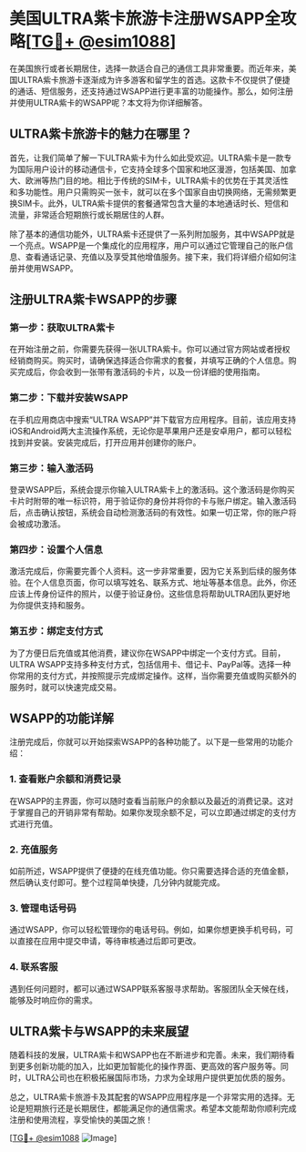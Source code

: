 # 美国ULTRA紫卡旅游卡注册WSAPP全攻略[[TG💪+ @esim1088](https://t.me/s/esim1088)]

在美国旅行或者长期居住，选择一款适合自己的通信工具非常重要。而近年来，美国ULTRA紫卡旅游卡逐渐成为许多游客和留学生的首选。这款卡不仅提供了便捷的通话、短信服务，还支持通过WSAPP进行更丰富的功能操作。那么，如何注册并使用ULTRA紫卡的WSAPP呢？本文将为你详细解答。

## ULTRA紫卡旅游卡的魅力在哪里？

首先，让我们简单了解一下ULTRA紫卡为什么如此受欢迎。ULTRA紫卡是一款专为国际用户设计的移动通信卡，它支持全球多个国家和地区漫游，包括美国、加拿大、欧洲等热门目的地。相比于传统的SIM卡，ULTRA紫卡的优势在于其灵活性和多功能性。用户只需购买一张卡，就可以在多个国家自由切换网络，无需频繁更换SIM卡。此外，ULTRA紫卡提供的套餐通常包含大量的本地通话时长、短信和流量，非常适合短期旅行或长期居住的人群。

除了基本的通信功能外，ULTRA紫卡还提供了一系列附加服务，其中WSAPP就是一个亮点。WSAPP是一个集成化的应用程序，用户可以通过它管理自己的账户信息、查看通话记录、充值以及享受其他增值服务。接下来，我们将详细介绍如何注册并使用WSAPP。

## 注册ULTRA紫卡WSAPP的步骤

### 第一步：获取ULTRA紫卡

在开始注册之前，你需要先获得一张ULTRA紫卡。你可以通过官方网站或者授权经销商购买。购买时，请确保选择适合你需求的套餐，并填写正确的个人信息。购买完成后，你会收到一张带有激活码的卡片，以及一份详细的使用指南。

### 第二步：下载并安装WSAPP

在手机应用商店中搜索“ULTRA WSAPP”并下载官方应用程序。目前，该应用支持iOS和Android两大主流操作系统，无论你是苹果用户还是安卓用户，都可以轻松找到并安装。安装完成后，打开应用并创建你的账户。

### 第三步：输入激活码

登录WSAPP后，系统会提示你输入ULTRA紫卡上的激活码。这个激活码是你购买卡片时附带的唯一标识符，用于验证你的身份并将你的卡与账户绑定。输入激活码后，点击确认按钮，系统会自动检测激活码的有效性。如果一切正常，你的账户将会被成功激活。

### 第四步：设置个人信息

激活完成后，你需要完善个人资料。这一步非常重要，因为它关系到后续的服务体验。在个人信息页面，你可以填写姓名、联系方式、地址等基本信息。此外，你还应该上传身份证件的照片，以便于验证身份。这些信息将帮助ULTRA团队更好地为你提供支持和服务。

### 第五步：绑定支付方式

为了方便日后充值或其他消费，建议你在WSAPP中绑定一个支付方式。目前，ULTRA WSAPP支持多种支付方式，包括信用卡、借记卡、PayPal等。选择一种你常用的支付方式，并按照提示完成绑定操作。这样，当你需要充值或购买额外的服务时，就可以快速完成交易。

## WSAPP的功能详解

注册完成后，你就可以开始探索WSAPP的各种功能了。以下是一些常用的功能介绍：

### 1. 查看账户余额和消费记录

在WSAPP的主界面，你可以随时查看当前账户的余额以及最近的消费记录。这对于掌握自己的开销非常有帮助。如果你发现余额不足，可以立即通过绑定的支付方式进行充值。

### 2. 充值服务

如前所述，WSAPP提供了便捷的在线充值功能。你只需要选择合适的充值金额，然后确认支付即可。整个过程简单快捷，几分钟内就能完成。

### 3. 管理电话号码

通过WSAPP，你可以轻松管理你的电话号码。例如，如果你想更换手机号码，可以直接在应用中提交申请，等待审核通过后即可更改。

### 4. 联系客服

遇到任何问题时，都可以通过WSAPP联系客服寻求帮助。客服团队全天候在线，能够及时响应你的需求。

## ULTRA紫卡与WSAPP的未来展望

随着科技的发展，ULTRA紫卡和WSAPP也在不断进步和完善。未来，我们期待看到更多创新功能的加入，比如更加智能化的操作界面、更高效的客户服务等。同时，ULTRA公司也在积极拓展国际市场，力求为全球用户提供更加优质的服务。

总之，ULTRA紫卡旅游卡及其配套的WSAPP应用程序是一个非常实用的选择。无论是短期旅行还是长期居住，都能满足你的通信需求。希望本文能帮助你顺利完成注册和使用流程，享受愉快的美国之旅！

[[TG💪+ @esim1088](https://t.me/s/esim1088) ![Image](https://i.postimg.cc/4NQfJmqS/Snipaste-2025-05-13-00-14-12.png)]